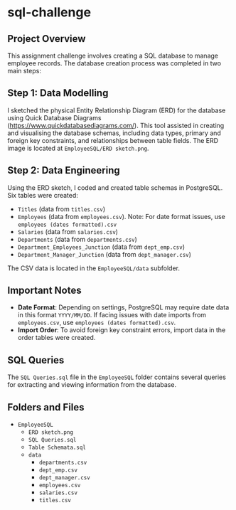 # sql-challenge

## Project Overview

This assignment challenge involves creating a SQL database to manage employee records. The database creation process was completed in two main steps:

## Step 1: Data Modelling

I sketched the physical Entity Relationship Diagram (ERD) for the database using Quick Database Diagrams (https://www.quickdatabasediagrams.com/). This tool assisted in creating and visualising the database schemas, including data types, primary and foreign key constraints, and relationships between table fields. The ERD image is located at `EmployeeSQL/ERD sketch.png`.

## Step 2: Data Engineering

Using the ERD sketch, I coded and created table schemas in PostgreSQL. Six tables were created:

- `Titles` (data from `titles.csv`)
- `Employees` (data from `employees.csv`). Note: For date format issues, use `employees (dates formatted).csv`
- `Salaries` (data from `salaries.csv`)
- `Departments` (data from `departments.csv`)
- `Department_Employees_Junction` (data from `dept_emp.csv`)
- `Department_Manager_Junction` (data from `dept_manager.csv`)

The CSV data is located in the `EmployeeSQL/data` subfolder.

## Important Notes

- **Date Format**: Depending on settings, PostgreSQL may require date data in this format `YYYY/MM/DD`. If facing issues with date imports from `employees.csv`, use `employees (dates formatted).csv`.
- **Import Order**: To avoid foreign key constraint errors, import data in the order tables were created.

## SQL Queries

The `SQL Queries.sql` file in the `EmployeeSQL` folder contains several queries for extracting and viewing information from the database.

## Folders and Files

- `EmployeeSQL`
  - `ERD sketch.png`
  - `SQL Queries.sql`
  - `Table Schemata.sql`
  - `data`
    - `departments.csv`
    - `dept_emp.csv`
    - `dept_manager.csv`
    - `employees.csv`
    - `salaries.csv`
    - `titles.csv`
